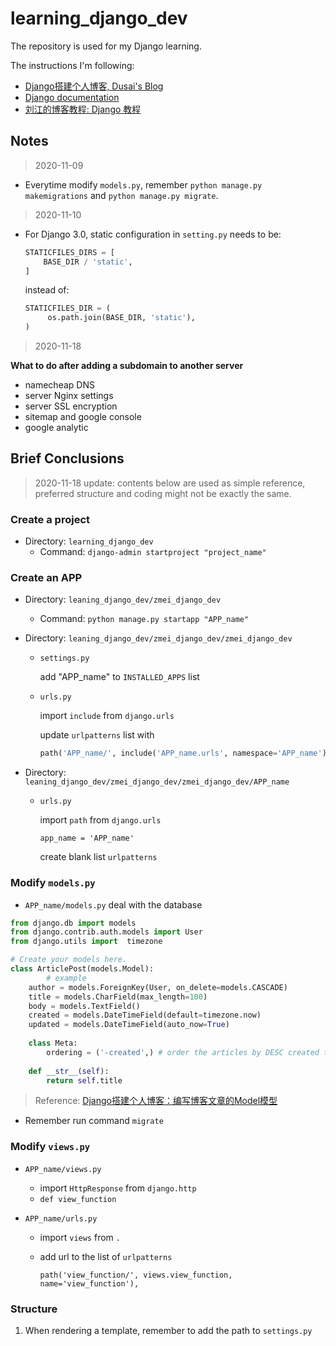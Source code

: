 # learning_django_dev

The repository is used for my Django learning.

The instructions I'm following:

* [Django搭建个人博客, Dusai's Blog](https://www.dusaiphoto.com/article/2/)
* [Django documentation](https://docs.djangoproject.com/en/3.1/)
* [刘江的博客教程: Django 教程](https://www.liujiangblog.com/course/django/2)

## Notes

> 2020-11-09

* Everytime modify `models.py`, remember `python manage.py makemigrations` and `python manage.py migrate`.

> 2020-11-10

* For Django 3.0, static configuration in `setting.py` needs to be:

  ```Python
  STATICFILES_DIRS = [
      BASE_DIR / 'static',
  ]
  ```
  
  instead of:
  
  ```Python
  STATICFILES_DIR = (
       os.path.join(BASE_DIR, 'static'),
  )
  ```
  

> 2020-11-18

**What to do after adding a subdomain to another server**

* namecheap DNS
* server Nginx settings
* server SSL encryption
* sitemap and google console
* google analytic

## Brief Conclusions

> 2020-11-18 update: contents below are used as simple reference, preferred structure and coding might not be exactly the same.

### Create a project

* Directory: `learning_django_dev`
  * Command: `django-admin startproject "project_name"`

### Create an APP

* Directory: `leaning_django_dev/zmei_django_dev`

  * Command: `python manage.py startapp "APP_name"`

* Directory: `leaning_django_dev/zmei_django_dev/zmei_django_dev`

  * `settings.py`

    add "APP_name" to `INSTALLED_APPS` list

  * `urls.py`

    import `include` from `django.urls`

    update `urlpatterns` list with

    ```python
    path('APP_name/', include('APP_name.urls', namespace='APP_name'))
    ```

* Directory: `leaning_django_dev/zmei_django_dev/zmei_django_dev/APP_name`

  * `urls.py`

    import `path` from `django.urls`

    `app_name = 'APP_name'`

    create blank list `urlpatterns`

### Modify `models.py`

* `APP_name/models.py` deal with the database

```python
from django.db import models
from django.contrib.auth.models import User
from django.utils import  timezone

# Create your models here.
class ArticlePost(models.Model):
		# example
    author = models.ForeignKey(User, on_delete=models.CASCADE)
    title = models.CharField(max_length=100)
    body = models.TextField()
    created = models.DateTimeField(default=timezone.now)
    updated = models.DateTimeField(auto_now=True)
    
    class Meta:
        ordering = ('-created',) # order the articles by DESC created time
    
    def __str__(self):
        return self.title
```

> Reference: [Django搭建个人博客：编写博客文章的Model模型](https://www.dusaiphoto.com/article/11/)

* Remember run command `migrate`

### Modify `views.py`

* `APP_name/views.py`

  * import `HttpResponse` from `django.http`
  * `def view_function`

* `APP_name/urls.py`

  * import `views` from `.`

  * add url to the list of `urlpatterns`

    `path('view_function/', views.view_function, name='view_function'),`

### Structure

1. When rendering a template, remember to add the path to `settings.py`

